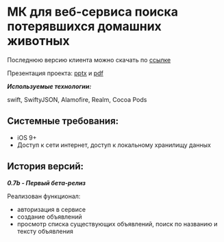 # МК для веб-сервиса поиска потерявшихся домашних животных

Последнюю версию клиента можно скачать по [ссылке](https://github.com/ALVirtualTech/PetSearchMobileAppIos/)

Презентация проекта:  [pptx](/Проект%20по%20дисциплине%20ПМУ.pptx) и  [pdf](/Проект%20по%20дисциплине%20ПМУ.pdf)

***Используемые технологии:***

swift, SwiftyJSON, Alamofire, Realm, Cocoa Pods

## Системные требования:

- iOS 9+
- Доступ к сети интернет, доступ к локальному хранилищу данных

## История версий:

***0.7b - Первый бета-релиз***

Реализован функционал:

- авторизация в сервисе
- создание объявлений
- просмотр списка существующих объявлений, поиск по названию и тексту объявления
